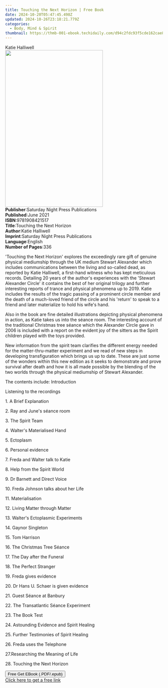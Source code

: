```yaml
---
title: Touching the Next Horizon | Free Book
date: 2024-10-20T05:47:45.498Z
updated: 2024-10-26T23:18:21.779Z
categories:
  - Body, Mind & Spirit
thumbnail: https://thmb-001-ebook.techidaily.com/d94c2fdc93f5cde162cae8d61fd79f0ec6fc97808f4bdc9252353c5b2abd061c.jpg
---
```

<main id="book-container">
  <div class="flex flex-col">
    <div class="book-brief flex-1 py-6 px-4 sm:p-6 md:py-10 md:px-8">
      <!-- brief-->
      <div class="book-brief-main">Katie Halliwell</div>
    </div>
    <div
      class="book-meta-info flex-1 grid gap-4 col-start-1 col-end-3 row-start-1 sm:mb-6 sm:grid-cols-4 lg:gap-6 lg:col-start-2 lg:row-end-6 lg:row-span-6 lg:mb-0"
    >
      <div
        class="book-meta-info-left place-content-center mt-4 p-4 text-sm leading-6 col-start-2 col-span-2 dark:text-slate-400"
      >
        <img
          class="w-full h-500 object-cover rounded-lg sm:h-255 sm:col-span-2 lg:col-span-full"
          src="https://img-001-ebook.techidaily.com/b31e30c886e69797d983e2ed9dc9a3c3858eb433604281e5f8e362b032ca5245.jpg"
          alt=""
          width="312"
          height="500"
        />
      </div>
      <div
        class="book-meta-info-right mt-2 col-start-1 row-start-2 col-span-3 self-center"
      >
        <!-- meta data  -->
        <div class="flex flex-col px-4 md:px-8">
          <div class="flex-1">
            <strong>Publisher</strong>:<span class="px-2"
              >Saturday Night Press Publications</span
            >
          </div>
          <div class="flex-1">
            <strong>Published</strong>:<span class="px-2">June 2021</span>
          </div>
          <div class="flex-1">
            <strong>ISBN</strong>:<span class="px-2">9781908421517</span>
          </div>
          <div class="flex-1">
            <strong>Title</strong>:<span class="px-2"
              >Touching the Next Horizon</span
            >
          </div>
          <div class="flex-1">
            <strong>Author</strong>:<span class="px-2">Katie Halliwell</span>
          </div>
          <div class="flex-1">
            <strong>Imprint</strong>:<span class="px-2"
              >Saturday Night Press Publications</span
            >
          </div>
          <div class="flex-1">
            <strong>Language</strong>:<span class="px-2">English</span>
          </div>
          <div class="flex-1">
            <strong>Number of Pages</strong>:<span class="px-2">336</span>
          </div>
        </div>
      </div>
    </div>
    <div class="book-description flex-1 py-6 px-4 sm:p-6 md:py-10 md:px-8">
      <div class="book-description-main">
        <div accordion-content="" id="description">
          <p>
            'Touching the Next Horizon' explores the exceedingly rare gift of
            genuine physical mediumship through the UK medium Stewart Alexander
            which includes communications between the living and so-called dead,
            as reported by Katie Halliwell, a first-hand witness who has kept
            meticulous records. Detailing 20 years of the author's experiences
            with the 'Stewart Alexander Circle'&nbsp;it contains the best of her
            original trilogy and further interesting reports of trance and
            physical phenomena up to 2019. Katie includes the results of the
            tragic passing of a prominent circle member and the death of a
            much-loved friend of the circle and his 'return' to speak to a
            friend and later materialize to hold his wife's hand.&nbsp;
          </p>
          <p>
            Also in the book are fine detailed illustrations depicting physical
            phenomena in action, as Katie takes us into the séance room. The
            interesting account of the traditional Christmas tree séance which
            the Alexander Circle gave in 2006 is included with a report on the
            evident joy of the sitters as the Spirit children played with the
            toys provided.
          </p>
          <p>
            New information from the spirit team clarifies the different energy
            needed for the matter-thru-matter experiment and we read of new
            steps in developing transfiguration which brings us up to date.
            These are just some of the wonders within this new edition as it
            seeks to demonstrate and prove survival after death and how it is
            all made possible by the blending of the two worlds through the
            physical mediumship of Stewart Alexander.
          </p>
          <p>The contents include: Introduction</p>
          <p>Listening to the recordings</p>
          <p>1. A Brief Explanation</p>
          <p>2. Ray and June's séance room</p>
          <p>3. The Spirit Team</p>
          <p>4. Walter's Materialised Hand</p>
          <p>5. Ectoplasm</p>
          <p>6. Personal evidence</p>
          <p>7. Freda and Walter talk to Katie</p>
          <p>8. Help from the Spirit World</p>
          <p>9. Dr Barnett and Direct Voice</p>
          <p>10. Freda Johnson talks about her Life</p>
          <p>11. Materialisation</p>
          <p>12. Living Matter through Matter</p>
          <p>13. Walter's Ectoplasmic Experiments</p>
          <p>14. Gaynor Singleton</p>
          <p>15. Tom Harrison</p>
          <p>16. The Christmas Tree Séance</p>
          <p>17. The Day after the Funeral</p>
          <p>18. The Perfect Stranger</p>
          <p>19. Freda gives evidence</p>
          <p>20. Dr Hans U. Schaer is given evidence</p>
          <p>21. Guest Séance at Banbury</p>
          <p>22. The Transatlantic Séance Experiment</p>
          <p>23. The Book Test</p>
          <p>24. Astounding Evidence and Spirit Healing</p>
          <p>25. Further Testimonies of Spirit Healing</p>
          <p>26. Freda uses the Telephone</p>
          <p>27.Researching the Meaning of Life</p>
          <p>28. Touching the Next Horizon</p>
        </div>
        <div class="accordion-fader"></div>
      </div>
    </div>
    <div class="book-excerpts flex-1 py-6 px-4 sm:p-6 md:py-10 md:px-8"></div>
    <div
      class="book-about-author flex-1 py-6 px-4 sm:p-6 md:py-10 md:px-8"
    ></div>
    <div class="book-free-get flex-1 py-6 px-4 sm:p-6 md:py-10 md:px-8">
      <button
        id="btn-free-get"
        class="bg-blue-500 hover:bg-blue-700 text-white font-bold py-2 px-4 rounded"
      >
        Free Get EBook (.PDF/.epub)
      </button>
      <div id="countdown-display" class="px-2 text-lg mt-2"></div>
      <a
        id="free-link"
        class="hidden bg-blue-500 hover:bg-blue-700 text-white font-bold py-2 px-4 rounded"
        href="https://www.ebooks.com/en-us/book/210340607/touching-the-next-horizon/katie-halliwell/"
        target="_blank"
        >Click here to get a free link</a
      >
    </div>
    <script>
      let countdownTime = 0;
      let countdownInterval = null;
      document
        .getElementById('btn-free-get')
        .addEventListener('click', startCountdown);
      function startCountdown() {
        countdownTime = new Date().getTime() + 60000 * 3;
        countdownInterval = setInterval(updateCountdown, 1000);
        document.getElementById('btn-free-get').disabled = true;
        document
          .getElementById('btn-free-get')
          .classList.add('bg-gray-500', 'cursor-not-allowed');
      }
      function updateCountdown() {
        let currentTime = new Date().getTime();
        let timeLeft = countdownTime - currentTime;
        let secondsLeft = Math.floor(timeLeft / 1000);
        document.getElementById('countdown-display').innerHTML =
          `Remaining time: ${secondsLeft} seconds.`;
        if (secondsLeft <= 0) {
          clearInterval(countdownInterval);
          document.getElementById('btn-free-get').classList.add('hidden');
          document.getElementById('free-link').classList.remove('hidden');
          document.getElementById('countdown-display').innerHTML = '';
        }
      }
    </script>
  </div>
</main>

<ins class="adsbygoogle"
      style="display:block"
      data-ad-client="ca-pub-7571918770474297"
      data-ad-slot="8358498916"
      data-ad-format="auto"
      data-full-width-responsive="true"></ins>
    